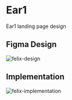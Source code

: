 # Ear1
Ear1 landing page design
## Figma Design
![felix-design](https://user-images.githubusercontent.com/36773145/129381012-5e6ed308-c972-4277-9877-8bd5016ddb97.png)

## Implementation
![felix-implementation](https://user-images.githubusercontent.com/36773145/129381074-85112667-efc4-4bcb-92f6-d6126387682b.png)

